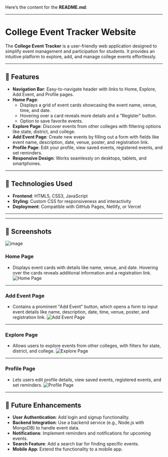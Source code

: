 Here’s the content for the **README.md**:

---

# College Event Tracker Website

The **College Event Tracker** is a user-friendly web application designed to simplify event management and participation for students. It provides an intuitive platform to explore, add, and manage college events effortlessly.

---

## 🌟 Features
- **Navigation Bar**: Easy-to-navigate header with links to Home, Explore, Add Event, and Profile pages.
- **Home Page**: 
  - Displays a grid of event cards showcasing the event name, venue, time, and date.
  - Hovering over a card reveals more details and a "Register" button.
  - Option to save favorite events.
- **Explore Page**: Discover events from other colleges with filtering options like state, district, and college.
- **Add Event Page**: Create new events by filling out a form with fields like event name, description, date, venue, poster, and registration link.
- **Profile Page**: Edit your profile, view saved events, registered events, and set reminders.
- **Responsive Design**: Works seamlessly on desktops, tablets, and smartphones.

---

## 🔧 Technologies Used
- **Frontend**: HTML5, CSS3, JavaScript
- **Styling**: Custom CSS for responsiveness and interactivity
- **Deployment**: Compatible with GitHub Pages, Netlify, or Vercel

---


---

## 📸 Screenshots

![image](https://github.com/user-attachments/assets/63c68ee9-90c4-4adc-bfd8-7d53002e7b2e)


### Home Page
- Displays event cards with details like name, venue, and date. Hovering over the cards reveals additional information and a registration link.
![Home Page](screenshots/home-page.png)

---

### Add Event Page
- Contains a prominent "Add Event" button, which opens a form to input event details like name, description, date, time, venue, poster, and registration link.
![Add Event Page](screenshots/add-event-page.png)

---

### Explore Page
- Allows users to explore events from other colleges, with filters for state, district, and college.
![Explore Page](screenshots/explore-page.png)

---

### Profile Page
- Lets users edit profile details, view saved events, registered events, and set reminders.
![Profile Page](screenshots/profile-page.png)

---

## 🚀 Future Enhancements
- **User Authentication**: Add login and signup functionality.
- **Backend Integration**: Use a backend service (e.g., Node.js with MongoDB) to handle event data.
- **Notifications**: Implement reminders and notifications for upcoming events.
- **Search Feature**: Add a search bar for finding specific events.
- **Mobile App**: Extend the functionality to a mobile app.
